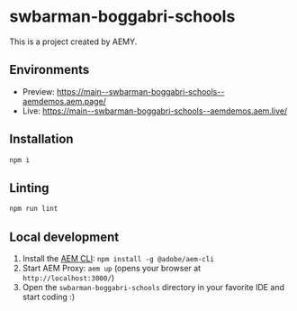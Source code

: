 # swbarman-boggabri-schools

This is a project created by AEMY.

## Environments

- Preview: https://main--swbarman-boggabri-schools--aemdemos.aem.page/
- Live: https://main--swbarman-boggabri-schools--aemdemos.aem.live/

## Installation

```sh
npm i
```

## Linting

```sh
npm run lint
```

## Local development

1. Install the [AEM CLI](https://github.com/adobe/helix-cli): `npm install -g @adobe/aem-cli`
1. Start AEM Proxy: `aem up` (opens your browser at `http://localhost:3000/`)
1. Open the `swbarman-boggabri-schools` directory in your favorite IDE and start coding :)